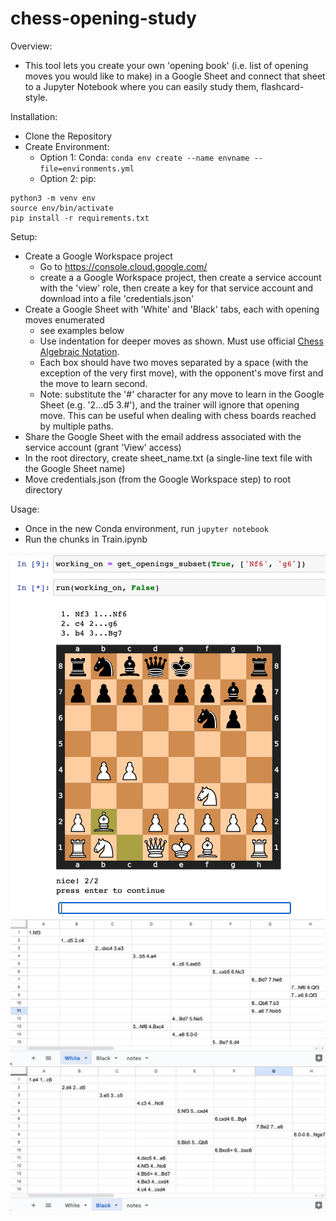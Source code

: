 # chess-opening-study

Overview:
* This tool lets you create your own 'opening book' (i.e. list of opening moves you would like to make) in a Google Sheet and connect that sheet to a Jupyter Notebook where you can easily study them, flashcard-style.

Installation:
* Clone the Repository
* Create Environment:
    * Option 1: Conda: `conda env create --name envname --file=environments.yml`
    * Option 2: pip:
```
python3 -m venv env
source env/bin/activate
pip install -r requirements.txt
```

Setup:
* Create a Google Workspace project
    * Go to https://console.cloud.google.com/
    * create a a Google Workspace project, then create a service account with the 'view' role, then create a key for that service account and download into a file 'credentials.json'
* Create a Google Sheet with 'White' and 'Black' tabs, each with opening moves enumerated
    * see examples below
    * Use indentation for deeper moves as shown. Must use official [Chess Algebraic Notation](https://en.wikipedia.org/wiki/Algebraic_notation_(chess)).
    * Each box should have two moves separated by a space (with the exception of the very first move), with the opponent's move first and the move to learn second.
    * Note: substitute the '#' character for any move to learn in the Google Sheet (e.g. '2...d5 3.#'), and the trainer will ignore that opening move. This can be useful when dealing with chess boards reached by multiple paths.
* Share the Google Sheet with the email address associated with the service account (grant 'View' access)
* In the root directory, create sheet_name.txt (a single-line text file with the Google Sheet name)
* Move credentials.json (from the Google Workspace step) to root directory

Usage:
* Once in the new Conda environment, run `jupyter notebook`
* Run the chunks in Train.ipynb

![Example Run](example_run.png)
![Example White](example_white.png)
![Example Black](example_black.png)
